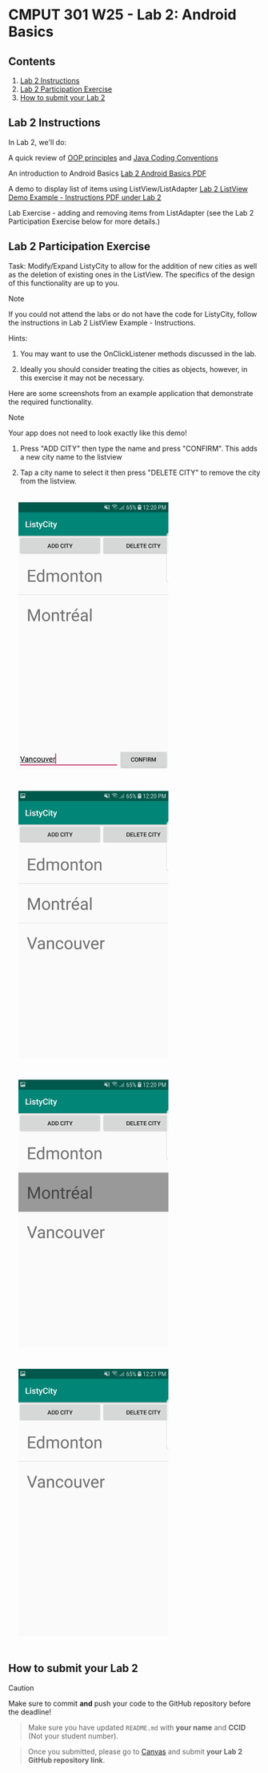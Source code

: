 # CMPUT 301 W25 - Lab 2: Android Basics

## Contents

1. [Lab 2 Instructions](#lab-2-instructions)
2. [Lab 2 Participation Exercise](#lab-2-participation-exercise)
3. [How to submit your Lab 2](#how-to-submit-your-lab-2)

## Lab 2 Instructions

In Lab 2, we'll do:

A quick review of [OOP principles](https://ualberta-cmput301.github.io/labs/slides/CMPUT_301_LAB_2_OOP_PRINCIPLES.pdf) and [Java Coding Conventions](https://ualberta-cmput301.github.io/labs/slides/Code_Conventions_Schoepp.pdf)

An introduction to Android Basics [Lab 2 Android Basics PDF](https://ualberta-cmput301.github.io/labs/slides/CMPUT_301_LAB_2_ANDROID_BASICS.pdf)

A demo to display list of items using ListView/ListAdapter [Lab 2 ListView Demo Example - Instructions PDF under Lab 2](https://ualberta-cmput301.github.io/labs/slides/CMPUT_301_LAB_2_INSTRUCTIONS.pdf)

Lab Exercise - adding and removing items from ListAdapter (see the Lab 2 Participation Exercise below for more details.)

## Lab 2 Participation Exercise

Task: Modify/Expand ListyCity to allow for the addition of new cities as well as the deletion of existing ones in the ListView. The specifics of the design of this functionality are up to you.

> [!NOTE]
> If you could not attend the labs or do not have the code for ListyCity, follow the instructions in Lab 2 ListView Example - Instructions.

Hints:

1. You may want to use the OnClickListener methods discussed in the lab.

2. Ideally you should consider treating the cities as objects, however, in this exercise it may not be necessary.

Here are some screenshots from an example application that demonstrate the required functionality.

> [!NOTE]
> Your app does not need to look exactly like this demo!

1. Press "ADD CITY" then type the name and press "CONFIRM". This adds a new city name to the listview

2. Tap a city name to select it then press "DELETE CITY" to remove the city from the listview.

<img src="./images/img1_lab2_main.jpeg" alt="Screen1" width="300" style="margin: 20px;">
<img src="./images/img2_lab2.png" alt="Screen2" width="300" style="margin: 20px;">
<img src="./images/img3_lab2.png" alt="Screen3" width="300" style="margin: 20px;">
<img src="./images/img4_lab2.jpeg" alt="Screen4" width="300" style="margin: 20px;">

## How to submit your Lab 2

> [!CAUTION]
> Make sure to commit **and** push your code to the GitHub repository before the deadline!

> Make sure you have updated `README.md` with **your name** and **CCID** (Not your student number).

> Once you submitted, please go to [Canvas](https://canvas.ualberta.ca/) and submit **your Lab 2 GitHub repository link**.
